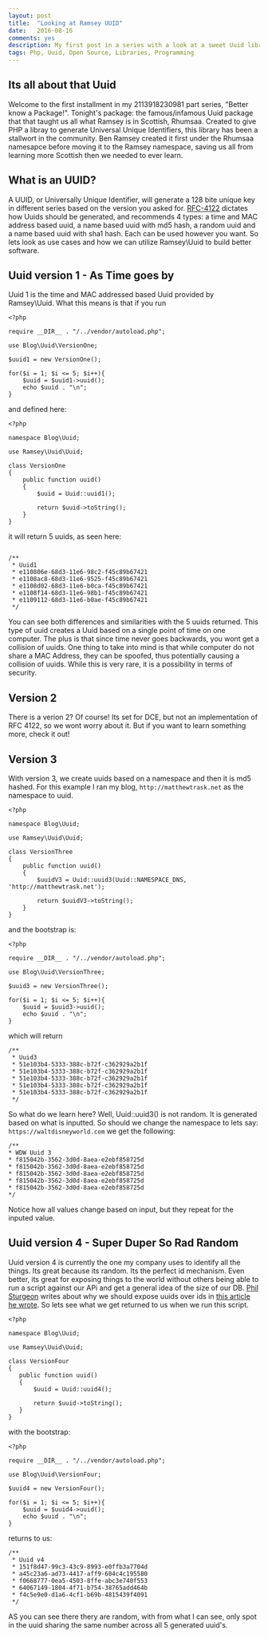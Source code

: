 ```yaml
---
layout: post
title:  "Looking at Ramsey UUID"
date:   2016-08-16
comments: yes
description: My first post in a series with a look at a sweet Uuid library
tags: Php, Uuid, Open Source, Libraries, Programming
---
```


## Its all about that Uuid

Welcome to the first installment in my 2113918230981 part series, "Better know a Package!". Tonight's package: the famous/infamous Uuid package that that taught us all what Ramsey is in Scottish, Rhumsaa. Created to give PHP a libray to generate Universal Unique Identifiers, this library has been a stallwort in the community. Ben Ramsey created it first under the Rhumsaa namesapce before moving it to the Ramsey namespace, saving us all from learning more Scottish then we needed to ever learn. 

## What is an UUID?

A UUID, or Universally Unique Identifier, will generate a 128 bite unique key in different series based on the version you asked for. [RFC-4122](https://tools.ietf.org/html/rfc4122) dictates how Uuids should be generated, and recommends 4 types: a time and MAC address based uuid, a name based uuid with md5 hash, a random uuid and a name based uuid with sha1 hash. Each can be used however you want. So lets look as use cases and how we can utilize Ramsey\Uuid to build better software. 

## Uuid version 1 - As Time goes by

Uuid 1 is the time and MAC addressed based Uuid provided by Ramsey\Uuid. What this means is that if you run 

```
<?php

require __DIR__ . "/../vendor/autoload.php";

use Blog\Uuid\VersionOne;

$uuid1 = new VersionOne();

for($i = 1; $i <= 5; $i++){
    $uuid = $uuid1->uuid();
    echo $uuid . "\n";
}
```

and defined here:

```
<?php

namespace Blog\Uuid;

use Ramsey\Uuid\Uuid;

class VersionOne
{
    public function uuid()
    {
        $uuid = Uuid::uuid1();

        return $uuid->toString();
    }
}
```

it will return 5 uuids, as seen here:

```

/**
 * Uuid1
 * e110806e-68d3-11e6-98c2-f45c89b67421
 * e1108ac8-68d3-11e6-9525-f45c89b67421
 * e1108d02-68d3-11e6-b0ca-f45c89b67421
 * e1108f14-68d3-11e6-98b1-f45c89b67421
 * e1109112-68d3-11e6-b0ae-f45c89b67421
 */
 ```
 
 You can see both differences and similarities with the 5 uuids returned. This type of uuid creates a Uuid based on a single point of time on one computer. The plus is that since time never goes backwards, you wont get a collision of uuids. One thing to take into mind is that while computer do not share a MAC Address, they can be spoofed, thus potentially causing a collision of uuids. While this is very rare, it is a possibility in terms of security. 
 
## Version 2
 
There is a verion 2? Of course! Its set for DCE, but not an implementation of RFC 4122, so we wont worry about it. But if you want to learn something more, check it out!

## Version 3

With version 3, we create uuids based on a namespace and then it is md5 hashed. For this example I ran my blog, ```http://matthewtrask.net``` as the namespace to uuid.

```
<?php

namespace Blog\Uuid;

use Ramsey\Uuid\Uuid;

class VersionThree
{
    public function uuid()
    {
        $uuidV3 = Uuid::uuid3(Uuid::NAMESPACE_DNS, 'http://matthewtrask.net');

        return $uuidV3->toString();
    }
}
```

and the bootstrap is:

```
<?php

require __DIR__ . "/../vendor/autoload.php";

use Blog\Uuid\VersionThree;

$uuid3 = new VersionThree();

for($i = 1; $i <= 5; $i++){
    $uuid = $uuid3->uuid();
    echo $uuid . "\n";
}
```

which will return 

```
/**
 * Uuid3
 * 51e103b4-5333-388c-b72f-c362929a2b1f
 * 51e103b4-5333-388c-b72f-c362929a2b1f
 * 51e103b4-5333-388c-b72f-c362929a2b1f
 * 51e103b4-5333-388c-b72f-c362929a2b1f
 * 51e103b4-5333-388c-b72f-c362929a2b1f
 */
 ```
 
 So what do we learn here? Well, Uuid::uuid3() is not random. It is generated based on what is inputted. So should we change the namespace to lets say: ```https://waltdisneyworld.com``` we get the following:
 
 ```
 /**
 * WDW Uuid 3
 * f815042b-3562-3d0d-8aea-e2ebf858725d
 * f815042b-3562-3d0d-8aea-e2ebf858725d
 * f815042b-3562-3d0d-8aea-e2ebf858725d
 * f815042b-3562-3d0d-8aea-e2ebf858725d
 * f815042b-3562-3d0d-8aea-e2ebf858725d
 */
 ```
 
 Notice how all values change based on input, but they repeat for the inputed value. 
 
## Uuid version 4 - Super Duper So Rad Random
 
 Uuid version 4 is currently the one my company uses to identify all the things. Its great because its random. Its the perfect id mechanism. Even better, its great for exposing things to the world without others being able to run a script against our APi and get a general idea of the size of our DB. [Phil Sturgeon](https://twitter.com/philsturgeon) writes about why we should expose uuids over ids in [this article he wrote](https://philsturgeon.uk/http/2015/09/03/auto-incrementing-to-destruction/). So lets see what we get returned to us when we run this script. 
 
 ```
 <?php

namespace Blog\Uuid;

use Ramsey\Uuid\Uuid;

class VersionFour
{
    public function uuid()
    {
        $uuid = Uuid::uuid4();

        return $uuid->toString();
    }
}
```

with the bootstrap:

```
<?php

require __DIR__ . "/../vendor/autoload.php";

use Blog\Uuid\VersionFour;

$uuid4 = new VersionFour();

for($i = 1; $i <= 5; $i++){
    $uuid = $uuid4->uuid();
    echo $uuid . "\n";
}
```

returns to us:

```
/**
 * Uuid v4
 * 151f8d47-99c3-43c9-8993-e0ffb3a7704d
 * a45c23a6-ad73-4417-aff9-604c4c195580
 * f0668777-0ea5-4503-8ffe-abc3e740f553
 * 64067149-1804-4f71-b754-38765add464b
 * f4c5e9e0-d1a6-4cf1-b69b-4815439f4091
 */
 ```
 
 AS you can see there thery are random, with from what I can see, only spot in the uuid sharing the same number across all 5 generated uuid's.


